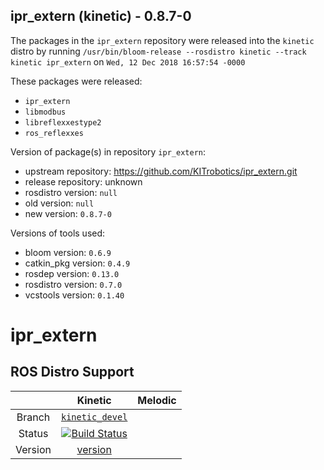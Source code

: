 ## ipr_extern (kinetic) - 0.8.7-0

The packages in the `ipr_extern` repository were released into the `kinetic` distro by running `/usr/bin/bloom-release --rosdistro kinetic --track kinetic ipr_extern` on `Wed, 12 Dec 2018 16:57:54 -0000`

These packages were released:
- `ipr_extern`
- `libmodbus`
- `libreflexxestype2`
- `ros_reflexxes`

Version of package(s) in repository `ipr_extern`:

- upstream repository: https://github.com/KITrobotics/ipr_extern.git
- release repository: unknown
- rosdistro version: `null`
- old version: `null`
- new version: `0.8.7-0`

Versions of tools used:

- bloom version: `0.6.9`
- catkin_pkg version: `0.4.9`
- rosdep version: `0.13.0`
- rosdistro version: `0.7.0`
- vcstools version: `0.1.40`


ipr_extern
==========================================

## ROS Distro Support

|         | Kinetic | Melodic |
|:-------:|:------:|:--------:|
| Branch  | [`kinetic_devel`](https://github.com/KITrobotics/ipr_extern/tree/kinetic-devel) |
| Status  | [![Build Status](https://travis-ci.org/KITrobotics/ipr_extern.svg?branch=kinetic-devel)](https://travis-ci.org/KITrobotics/ipr_extern) |
| Version | [version](http://repositories.ros.org/status_page/ros_kinetic_default.html?q=ipr_extern) |

